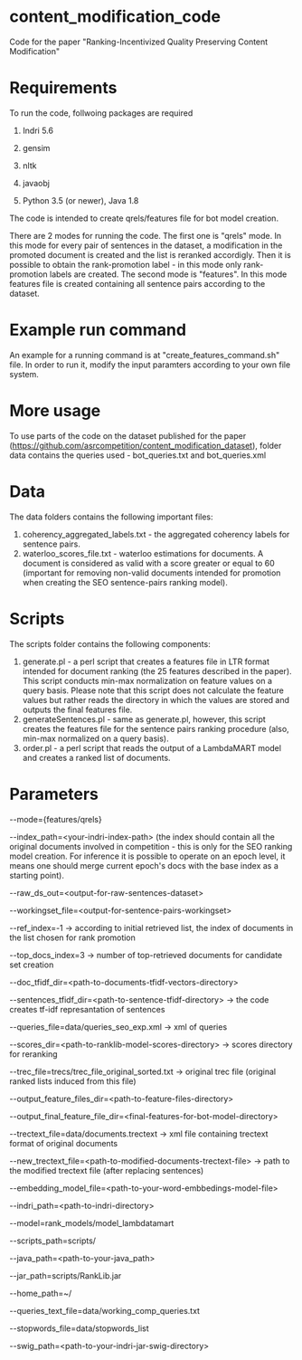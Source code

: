 # content_modification_code
Code for the paper "Ranking-Incentivized Quality Preserving Content Modification"


# Requirements
To run the code, follwoing packages are required

1) Indri 5.6

2) gensim

3) nltk

4) javaobj

5) Python 3.5 (or newer), Java 1.8

The code is intended to create qrels/features file for bot model creation.

There are 2 modes for running the code. The first one is "qrels" mode. In this mode for every pair of sentences in the dataset, a modification in the promoted document is created and the list is reranked accordigly. Then it is possible to obtain the rank-promotion label - in this mode only rank-promotion labels are created. The second mode is "features". In this mode features file is created containing all sentence pairs according to the dataset.


# Example run command
An example for a running command is at "create_features_command.sh" file. In order to run it, modify the input paramters according to your own file system.

# More usage
To use parts of the code on the dataset published for the paper (https://github.com/asrcompetition/content_modification_dataset), folder data contains the queries used - bot_queries.txt and bot_queries.xml

# Data
The data folders contains the following important files:
1. coherency_aggregated_labels.txt - the aggregated coherency labels for sentence pairs. 
2. waterloo_scores_file.txt - waterloo estimations for documents. A document is considered as valid with a score greater or equal to 60 (important for removing non-valid documents intended for promotion when creating the SEO sentence-pairs ranking model).

# Scripts
The scripts folder contains the following components:
1. generate.pl - a perl script that creates a features file in LTR format intended for document ranking (the 25 features described in the paper). This script conducts min-max normalization on feature values on a query basis. Please note that this script does not calculate the feature values but rather reads the directory in which the values are stored and outputs the final features file.
2. generateSentences.pl - same as generate.pl, however, this script creates the features file for the sentence pairs ranking procedure (also, min-max normalized on a query basis).
3. order.pl - a perl script that reads the output of a LambdaMART model and creates a ranked list of documents.



# Parameters
--mode={features/qrels}

--index_path=\<your-indri-index-path\> (the index should contain all the original documents involved in competition - this is only for the SEO ranking model creation. For inference it is possible to operate on an epoch level, it means one should merge current epoch's docs with the base index as a starting point).
  
--raw_ds_out=\<output-for-raw-sentences-dataset\>
  
--workingset_file=\<output-for-sentence-pairs-workingset\>
  
--ref_index=-1 -\> according to initial retrieved list, the index of documents in the list chosen for rank promotion

--top_docs_index=3 -\> number of top-retrieved documents for candidate set creation 

--doc_tfidf_dir=\<path-to-documents-tfidf-vectors-directory\>
  
--sentences_tfidf_dir=\<path-to-sentence-tfidf-directory\> -\> the code creates tf-idf represantation of sentences 
  
--queries_file=data/queries_seo_exp.xml -\> xml of queries
  
--scores_dir=\<path-to-ranklib-model-scores-directory\> -\> scores directory for reranking
  
--trec_file=trecs/trec_file_original_sorted.txt -\> original trec file (original ranked lists induced from this file)

--output_feature_files_dir=\<path-to-feature-files-directory\>
  
--output_final_feature_file_dir=\<final-features-for-bot-model-directory\>
  
--trectext_file=data/documents.trectext -\> xml file containing trectext format of original documents

--new_trectext_file=\<path-to-modified-documents-trectext-file\> -\> path to the modified trectext file (after replacing sentences)
  
--embedding_model_file=\<path-to-your-word-embbedings-model-file\>
  
--indri_path=\<path-to-indri-directory\>
  
--model=rank_models/model_lambdatamart

--scripts_path=scripts/

--java_path=\<path-to-your-java_path\> 

--jar_path=scripts/RankLib.jar 

--home_path=~/

--queries_text_file=data/working_comp_queries.txt

--stopwords_file=data/stopwords_list 

--swig_path=\<path-to-your-indri-jar-swig-directory\>
